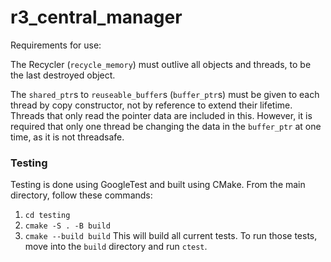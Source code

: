 # r3_central_manager

Requirements for use:

The Recycler (`recycle_memory`) must outlive all objects and threads, to be the last destroyed object.

The `shared_ptr`s to `reuseable_buffer`s (`buffer_ptr`s) must be given to each thread by copy constructor, not by reference to extend their lifetime. Threads that only read the pointer data are included in this. However, it is required that only one thread be changing the data in the `buffer_ptr` at one time, as it is not threadsafe.

### Testing

Testing is done using GoogleTest and built using CMake. From the main directory, follow these commands:
1. `cd testing`
2. `cmake -S . -B build`
3. `cmake --build build`
This will build all current tests. To run those tests, move into the `build` directory and run `ctest`.